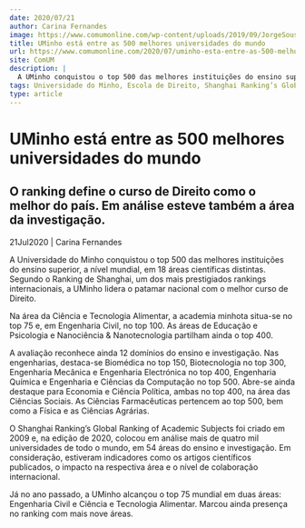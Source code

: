 ```yaml
---
date: 2020/07/21
author: Carina Fernandes
image: https://www.comumonline.com/wp-content/uploads/2019/09/JorgeSousa_Campus2-1500x1000.jpg
title: UMinho está entre as 500 melhores universidades do mundo
url: https://www.comumonline.com/2020/07/uminho-esta-entre-as-500-melhores-universidades-do-mundo/
site: ComUM
description: |
  A UMinho conquistou o top 500 das melhores instituições do ensino superior, a nível mundial, em 18 áreas científicas distintas.
tags: Universidade do Minho, Escola de Direito, Shanghai Ranking’s Global Ranking of Academic Subjects
type: article
---
```



# UMinho está entre as 500 melhores universidades do mundo

## O ranking define o curso de Direito como o melhor do país. Em análise esteve também a área da investigação.

21Jul2020 | Carina Fernandes

A Universidade do Minho conquistou o top 500 das melhores instituições do ensino superior, a nível mundial, em 18 áreas científicas distintas. Segundo o Ranking de Shanghai, um dos mais prestigiados rankings internacionais, a UMinho lidera o patamar nacional com o melhor curso de Direito.

Na área da Ciência e Tecnologia Alimentar, a academia minhota situa-se no top 75 e, em Engenharia Civil, no top 100. As áreas de Educação e Psicologia e Nanociência & Nanotecnologia partilham ainda o top 400.

A avaliação reconhece ainda 12 domínios do ensino e investigação. Nas engenharias, destaca-se Biomédica no top 150, Biotecnologia no top 300, Engenharia Mecânica e Engenharia Electrónica no top 400, Engenharia Química e Engenharia e Ciências da Computação no top 500. Abre-se ainda destaque para Economia e Ciência Política, ambas no top 400, na área das Ciências Sociais. As Ciências Farmacêuticas pertencem ao top 500, bem como a Física e as Ciências Agrárias.

O Shanghai Ranking’s Global Ranking of Academic Subjects foi criado em 2009 e, na edição de 2020, colocou em análise mais de quatro mil universidades de todo o mundo, em 54 áreas do ensino e investigação. Em consideração, estiveram indicadores como os artigos científicos publicados, o impacto na respectiva área e o nível de colaboração internacional.

Já no ano passado, a UMinho alcançou o top 75 mundial em duas áreas: Engenharia Civil e Ciência e Tecnologia Alimentar. Marcou ainda presença no ranking com mais nove áreas.
